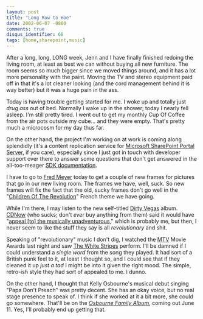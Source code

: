 ```yaml
---
layout: post
title: "Long Row to Hoe"
date: 2002-06-07 -0800
comments: true
disqus_identifier: 68
tags: [home,sharepoint,music]
---
```

After a long, long, LONG week, Jenn and I have finally finished redoing
the living room, at least as best we can without buying all new
furniture. The room seems so much bigger since we moved things around,
and it has a lot more personality with the paint. Moving the TV and
stereo equipment paid off in that it's a lot cleaner looking (and the
cord management behind it is way better) but it was a huge pain in the
ass.

 Today is having trouble getting started for me. I woke up and totally
just *drug ass* out of bed. Normally I wake up in the shower; today I
nearly fell asleep. I'm still pretty tired. I went out to get my monthly
Cup Of Coffee from the air pots outside my cube... and they were empty.
That's pretty much a microcosm for my day thus far.

 On the other hand, the project I'm working on at work is coming along
splendidly (it's a content replication service for [Microsoft SharePoint
Portal Server](http://www.microsoft.com/sharepoint/portalserver.asp), if
you care), especially since I just got in touch with developer support
over there to answer some questions that don't get answered in the
all-too-meager [SDK
documentation](http://www.microsoft.com/sharepoint/downloads/tools/SDK.asp).

 I have to go to [Fred Meyer](http://www.fredmeyer.com/) today to get a
couple of new frames for pictures that go in our new living room. The
frames we have, well, suck. So new frames will fix the fact that the
old, sucky frames don't go well in the "[Children Of The
Revolution](http://www.clubmoulinrouge.com)" French theme we have
going.

 While I'm there, I may listen to the new self-titled [Dirty
Vegas](http://www.amazon.com/exec/obidos/ASIN/B000066HP6/mhsvortex)
album. [CDNow](http://www.cdnow.com/) (who sucks; don't *ever* buy
anything from them) said it would have "[appeal [to] the musically
unadventurous](<http://www.cdnow.com/cgi-bin/mserver/SID=650139712/pagename=/RP/CDN/FIND/album.html/itemid=1551275/select=review/pubid=7/docid=521830>),"
which is probably me, but then, I never seem to like the stuff they say
is all *revolutionary* and shit.

 Speaking of "revolutionary" music I don't dig, I watched the
[MTV](http://www.mtv.com/) Movie Awards last night and saw [The White
Stripes](http://www.whitestripes.com/) perform. I'll be damned if I
could understand a *single word* from the song they played. It had sort
of a British punk feel to it, at least I thought so, and I could see
that if they cleaned it up *just a tad* I might be into it given the
right mood. The simple, retro-ish style they had sort of appealed to me.
I dunno.

 On the other hand, I thought that Kelly Osbourne's musical debut
singing "Papa Don't Preach" was pretty decent. She has an okay voice,
but no real stage presence to speak of. I think if she worked at it a
bit more, she could go somewhere. That'll be on the *[Osbourne Family
Album](http://www.amazon.com/exec/obidos/ASIN/B000067O2V/mhsvortex)*,
coming out June 11. Yes, I'll probably end up getting that.
